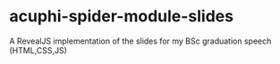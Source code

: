 # acuphi-spider-module-slides
A RevealJS implementation of the slides for my BSc graduation speech (HTML,CSS,JS)
